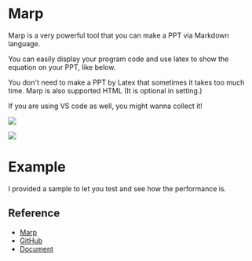 # Marp

Marp is a very powerful tool that you can make a PPT via Markdown language.

You can easily display your program code and use latex to show the equation on your PPT, like below.

You don't need to make a PPT by Latex that sometimes it takes too much time. Marp is also supported HTML (It is optional in setting.)

If you are using VS code as well, you might wanna collect it! 

![](/home/chieh/github/Python_demonstration/marp/assets/marp_code.png)

 ![](/home/chieh/Desktop/Screenshot/marp.png)

# Example

I provided a sample to let you test and see how the performance is.

## Reference

- [Marp](https://marp.app/)
- [GitHub](https://github.com/marp-team/marp/)
- [Document](https://marpit.marp.app/theme-css)